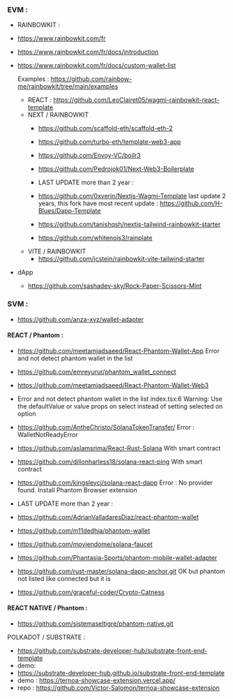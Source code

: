 

### EVM :

- RAINBOWKIT :
- https://www.rainbowkit.com/fr
- https://www.rainbowkit.com/fr/docs/introduction
- https://www.rainbowkit.com/fr/docs/custom-wallet-list
  
    Examples :
      https://github.com/rainbow-me/rainbowkit/tree/main/examples

    - REACT : https://github.com/LeoClairet05/wagmi-rainbowkit-react-template
    - NEXT / RAINBOWKIT
        - https://github.com/scaffold-eth/scaffold-eth-2
        - https://github.com/turbo-eth/template-web3-app
        - https://github.com/Envoy-VC/boilr3
        - https://github.com/Pedrojok01/Next-Web3-Boilerplate
          
        - LAST UPDATE more than 2 year :
        - https://github.com/0xverin/Nextjs-Wagmi-Template last update 2 years, this fork have most recent update : https://github.com/H-Blues/Dapp-Template
        - https://github.com/tanishqsh/nextjs-tailwind-rainbowkit-starter
        - https://github.com/whitenois3/rainplate
    - VITE / RAINBOWKIT
       - https://github.com/jcstein/rainbowkit-vite-tailwind-starter

- dApp
  - https://github.com/sashadev-sky/Rock-Paper-Scissors-Mint

### SVM :
- https://github.com/anza-xyz/wallet-adapter

#### REACT / Phantom :
- https://github.com/meetamjadsaeed/React-Phantom-Wallet-App Error and not detect phantom wallet in the list 
- https://github.com/emreyurur/phantom_wallet_connect
- https://github.com/meetamjadsaeed/React-Phantom-Wallet-Web3
- Error and not detect phantom wallet in the list index.tsx:6 Warning: Use the defaultValue or value props on select instead of setting selected on option
- https://github.com/AntheChristo/SolanaTokenTransfer/ Error : WalletNotReadyError
- https://github.com/aslamsrima/React-Rust-Solana With smart contract
- https://github.com/dillonharless18/solana-react-ping With smart contract
- https://github.com/kingsleycj/solana-react-dapp Error : No provider found. Install Phantom Browser extension

- LAST UPDATE more than 2 year :

- https://github.com/AdrianValladaresDiaz/react-phantom-wallet

- https://github.com/m11dedhia/phantom-wallet

-  https://github.com/moviendome/solana-faucet

-  https://github.com/Phantasia-Sports/phantom-mobile-wallet-adapter

-  https://github.com/rust-master/solana-dapp-anchor.git OK but phantom not listed like connected but it is
-  https://github.com/graceful-coder/Crypto-Catness

  #### REACT NATIVE / Phantom :
  - https://github.com/sistemaseltigre/phantom-native.git
 
POLKADOT / SUBSTRATE :
- https://github.com/substrate-developer-hub/substrate-front-end-template
- demo:
- https://substrate-developer-hub.github.io/substrate-front-end-template
- demo : https://ternoa-showcase-extension.vercel.app/
- repo : https://github.com/Victor-Salomon/ternoa-showcase-extension

